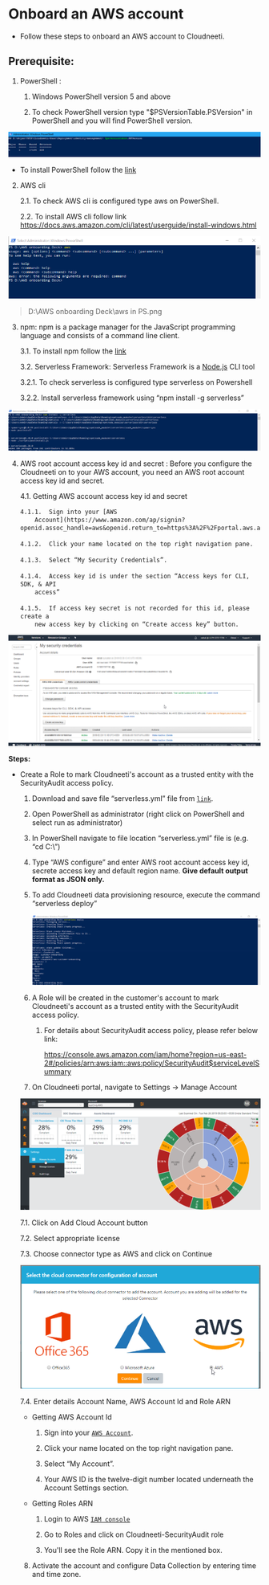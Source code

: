 

# Onboard an AWS account

* Follow these steps to onboard an AWS account to Cloudneeti.

**Prerequisite:**
-----------------

1.  PowerShell : 

    1.  Windows PowerShell version 5 and above

    2.  To check PowerShell version type "\$PSVersionTable.PSVersion" in
        PowerShell and you will find PowerShell version.

![PSVersiontable.png](../images/PSVersiontable.png)

-  To install PowerShell follow the [link](https://docs.microsoft.com/en-us/powershell/scripting/setup/installing-windows-powershell?view=powershell-6)


2.  AWS cli

    2.1.  To check AWS cli is configured type aws on PowerShell.

    2.2.  To install AWS cli follow link
        <https://docs.aws.amazon.com/cli/latest/userguide/install-windows.html>

![](../images/aws-cli.png)

>   D:\\AWS onboarding Deck\\aws in PS.png

3.  npm: npm is a package manager for the JavaScript programming language and
    consists of a command line client.

    3.1.  To install npm follow the [link](https://www.npmjs.com/get-npm)

    3.2.  Serverless Framework: Serverless Framework is
    a [Node.js](https://nodejs.org/) CLI tool 

    3.2.1.  To check serverless is configured type serverless on Powershell

    3.2.2.  Install serverless framework using “npm install -g serverless”

![ServerlessArchitecture.png](../images/serverless-architecture.png)

4.  AWS root account access key id and secret : Before you configure the
    Cloudneeti on to your AWS account, you need an AWS root account access key
    id and secret.

    4.1.  Getting AWS account access key id and secret

        4.1.1.  Sign into your [AWS
            Account](https://www.amazon.com/ap/signin?openid.assoc_handle=aws&openid.return_to=https%3A%2F%2Fportal.aws.amazon.com%2Fgp%2Faws%2Fdeveloper%2Fregistration%2Findex.html%3Fie%3DUTF8%26nc1%3Dh_ct&openid.mode=checkid_setup&openid.ns=http%3A%2F%2Fspecs.openid.net%2Fauth%2F2.0&openid.identity=http%3A%2F%2Fspecs.openid.net%2Fauth%2F2.0%2Fidentifier_select&openid.claimed_id=http%3A%2F%2Fspecs.openid.net%2Fauth%2F2.0%2Fidentifier_select&action=&disableCorpSignUp=&clientContext=&marketPlaceId=&poolName=&authCookies=&pageId=aws.ssop&siteState=awscustomer&accountStatusPolicy=P1&sso=&openid.pape.preferred_auth_policies=MultifactorPhysical&openid.pape.max_auth_age=3600&openid.ns.pape=http%3A%2F%2Fspecs.openid.net%2Fextensions%2Fpape%2F1.0&server=%2Fap%2Fsignin%3Fie%3DUTF8&accountPoolAlias=&forceMobileApp=0&forceMobileLayout=0).

        4.1.2.  Click your name located on the top right navigation pane.

        4.1.3.  Select “My Security Credentials”. 

        4.1.4.  Access key id is under the section “Access keys for CLI, SDK, & API
            access”

        4.1.5.  If access key secret is not recorded for this id, please create a
            new access key by clicking on “Create access key” button.

![AWS Portal - Access key id and secret.png](../images/access-creds.png)

**Steps:**

-  Create a Role to mark Cloudneeti's account as a trusted entity with the
    SecurityAudit access policy.

    1.  Download and save file “serverless.yml” file from [`link`](https://raw.githubusercontent.com/AvyanConsultingCorp/docs_cloudneeti/master/scripts/serverless.yml).

    2.  Open PowerShell as administrator (right click on PowerShell and select
        run as administrator)

    3.  In PowerShell navigate to file location “serverless.yml” file is (e.g.
        “cd C:\\”)

    4.  Type “AWS configure” and enter AWS root account access key id, secrete
        access key and default region name. **Give default output format as JSON
        only.**

    5.  To add Cloudneeti data provisioning resource, execute the command
        “serverless deploy”

        ![Add AWS Role Script Output.png](../images/role-script-output.png)

    6.  A Role will be created in the customer's account to mark Cloudneeti's
        account as a trusted entity with the SecurityAudit access policy.

        1.  For details about SecurityAudit access policy, please refer below
            link:

            <https://console.aws.amazon.com/iam/home?region=us-east-2#/policies/arn:aws:iam::aws:policy/SecurityAudit$serviceLevelSummary>

    7.  On Cloudneeti portal, navigate to Settings -\> Manage Account

    ![ManageAccount.png](../images/manage-account.png)

    7.1.  Click on Add Cloud Account button

    7.2.  Select appropriate license

    7.3.  Choose connector type as AWS and click on Continue

    ![Connector Type.png](../images/connector-type.png)

    7.4.  Enter details Account Name, AWS Account Id and Role ARN

   -  Getting AWS Account Id

        1.  Sign into your [`AWS Account`](https://www.amazon.com/ap/signin?openid.assoc_handle=aws&openid.return_to=https%3A%2F%2Fportal.aws.amazon.com%2Fgp%2Faws%2Fdeveloper%2Fregistration%2Findex.html%3Fie%3DUTF8%26nc1%3Dh_ct&openid.mode=checkid_setup&openid.ns=http%3A%2F%2Fspecs.openid.net%2Fauth%2F2.0&openid.identity=http%3A%2F%2Fspecs.openid.net%2Fauth%2F2.0%2Fidentifier_select&openid.claimed_id=http%3A%2F%2Fspecs.openid.net%2Fauth%2F2.0%2Fidentifier_select&action=&disableCorpSignUp=&clientContext=&marketPlaceId=&poolName=&authCookies=&pageId=aws.ssop&siteState=awscustomer&accountStatusPolicy=P1&sso=&openid.pape.preferred_auth_policies=MultifactorPhysical&openid.pape.max_auth_age=3600&openid.ns.pape=http%3A%2F%2Fspecs.openid.net%2Fextensions%2Fpape%2F1.0&server=%2Fap%2Fsignin%3Fie%3DUTF8&accountPoolAlias=&forceMobileApp=0&forceMobileLayout=0).

        2.  Click your name located on the top right navigation pane.

        3.  Select “My Account”. 

        4.  Your AWS ID is the twelve-digit number located underneath the
            Account Settings section.

    -  Getting Roles ARN

        1.  Login to AWS [`IAM console`](https://console.aws.amazon.com/iam)

        2.  Go to Roles and click on Cloudneeti-SecurityAudit role

        3.  You'll see the Role ARN. Copy it in the mentioned box.

    8.  Activate the account and configure Data Collection by entering time and time zone.
